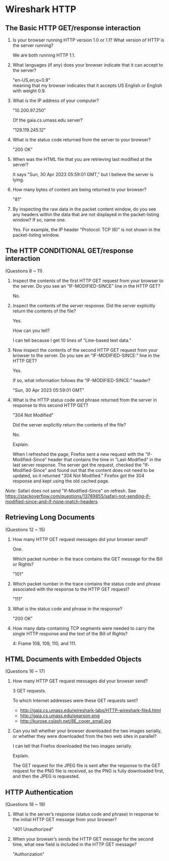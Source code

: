 # Wireshark HTTP

## The Basic HTTP GET/response interaction

1. Is your browser running HTTP version 1.0 or 1.1?
    What version of HTTP is the server running?

    We are both running HTTP 1.1.
1. What languages (if any) does your browser indicate that it can accept to the
    server?

    "en-US,en;q=0.9"\
    meaning that my browser indicates that it accepts US
    English or English with weight 0.9.
1. What is the IP address of your computer?

    "10.200.97.250"

    Of the gaia.cs.umass.edu server?

    "128.119.245.12"
1. What is the status code returned from the server to your browser?

    "200 OK"
1. When was the HTML file that you are retrieving last modified at the server?

    It says "Sun, 30 Apr 2023 05:59:01 GMT," but I believe the server is lying.
1. How many bytes of content are being returned to your browser?

    "81"
1. By inspecting the raw data in the packet content window,
    do you see any headers within the data that are not displayed in the
    packet-listing window?
    If so, name one.

    Yes. For example, the IP header "Protocol: TCP (6)" is not shown in the
    packet-listing window.

## The HTTP CONDITIONAL GET/response interaction

(Questions 8 ~ 11)

1. Inspect the contents of the first HTTP GET request from your browser to the
    server.
    Do you see an “IF-MODIFIED-SINCE” line in the HTTP GET?

    No.
1. Inspect the contents of the server response.
    Did the server explicitly return the contents of the file?

    Yes.

    How can you tell?

    I can tell because I get 10 lines of "Line-based text data."
1. Now inspect the contents of the second HTTP GET request from your browser to
    the server.
    Do you see an “IF-MODIFIED-SINCE:” line in the HTTP GET?

    Yes.

    If so, what information follows the “IF-MODIFIED-SINCE:” header?

    "Sun, 30 Apr 2023 05:59:01 GMT"
1. What is the HTTP status code and phrase returned from the server in response
    to this second HTTP GET?

    "304 Not Modified"

    Did the server explicitly return the contents of the file?

    No.

    Explain.

    When I refreshed the page, Firefox sent a new request with the
    "If-Modified-Since" header that contains the time in "Last-Modified" in the
    last server response.
    The server got the request, checked the "If-Modified-Since" and found out
    that the content does not need to be updated,
    so it returned "304 Not Modified."
    Firefox got the 304 response and kept using the old cached page.

*Note*: Safari does not send "If-Modified-Since" on refresh.
See <https://stackoverflow.com/questions/13789855/safari-not-sending-if-modified-since-and-if-none-match-headers>.

## Retrieving Long Documents

(Questions 12 ~ 15)

1. How many HTTP GET request messages did your browser send?

    One.

    Which packet number in the trace contains the GET message for the Bill or
    Rights?

    "101"
1. Which packet number in the trace contains the status code and phrase
    associated with the response to the HTTP GET request?

    "111"
1. What is the status code and phrase in the response?

    "200 OK"
1. How many data-containing TCP segments were needed to carry the single HTTP
    response and the text of the Bill of Rights?

    4: Frame 108, 109, 110, and 111.

## HTML Documents with Embedded Objects

(Questions 16 ~ 17)

1. How many HTTP GET request messages did your browser send?

    3 GET requests.

    To which Internet addresses were these GET requests sent?
    - <http://gaia.cs.umass.edu/wireshark-labs/HTTP-wireshark-file4.html>
    - <http://gaia.cs.umass.edu/pearson.png>
    - <http://kurose.cslash.net/8E_cover_small.jpg>
1. Can you tell whether your browser downloaded the two images serially,
    or whether they were downloaded from the two web sites in parallel?

    I can tell that Firefox downloaded the two images serially.

    Explain.

    The GET request for the JPEG file is sent after the response to the GET
    request for the PNG file is received,
    so the PNG is fully downloaded first, and then the JPEG is requested.

## HTTP Authentication

(Questions 18 ~ 19)

1. What is the server’s response (status code and phrase) in response to the
    initial HTTP GET message from your browser?

    "401 Unauthorized"
1. When your browser’s sends the HTTP GET message for the second time, what
    new field is included in the HTTP GET message?

    "Authorization"
